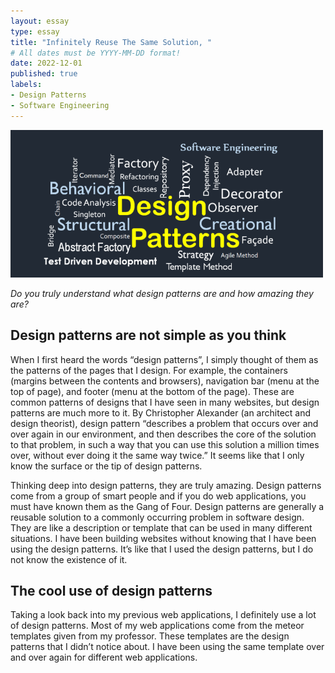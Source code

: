 ```yaml
---
layout: essay
type: essay
title: "Infinitely Reuse The Same Solution, "
# All dates must be YYYY-MM-DD format!
date: 2022-12-01
published: true
labels:
- Design Patterns
- Software Engineering
---
```


<img width="500px" class="rounded float-start pe-4" src="../img/design-pattern.png">

*Do you truly understand what design patterns are and how amazing they are?*

## Design patterns are not simple as you think

When I first heard the words “design patterns”, I simply thought of them as the patterns of the pages that I design. For example, the containers (margins between the contents and browsers), navigation bar (menu at the top of page), and footer (menu at the bottom of the page). These are common patterns of designs that I have seen in many websites, but design patterns are much more to it. By Christopher Alexander (an architect and design theorist), design pattern “describes a problem that occurs over and over again in our environment, and then describes the core of the solution to that problem, in such a way that you can use this solution a million times over, without ever doing it the same way twice.” It seems like that I only know the surface or the tip of design patterns.

Thinking deep into design patterns, they are truly amazing. Design patterns come from a group of smart people and if you do web applications, you must have known them as the Gang of Four. Design patterns are generally a reusable solution to a commonly occurring problem in software design. They are like a description or template that can be used in many different situations. I have been building websites without knowing that I have been using the design patterns. It’s like that I used the design patterns, but I do not know the existence of it.

## The cool use of design patterns

Taking a look back into my previous web applications, I definitely use a lot of design patterns. Most of my web applications come from the meteor templates given from my professor. These templates are the design patterns that I didn’t notice about. I have been using the same template over and over again for different web applications. 

